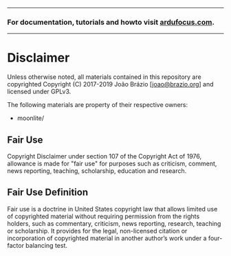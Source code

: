 ----

### For documentation, tutorials and howto visit [ardufocus.com](https://ardufocus.com).

----

# Disclaimer

Unless otherwise noted, all materials contained in this repository are copyrighted
Copyright (C) 2017-2019 João Brázio [joao@brazio.org] and licensed under GPLv3.

The following materials are property of their respective owners:

- moonlite/

## Fair Use

Copyright Disclaimer under section 107 of the Copyright Act of 1976, allowance
is made for "fair use" for purposes such as criticism, comment, news reporting,
teaching, scholarship, education and research.

## Fair Use Definition

Fair use is a doctrine in United States copyright law that allows limited use
of copyrighted material without requiring permission from the rights holders,
such as commentary, criticism, news reporting, research, teaching or scholarship.
It provides for the legal, non-licensed citation or incorporation of copyrighted
material in another author’s work under a four-factor balancing test.
